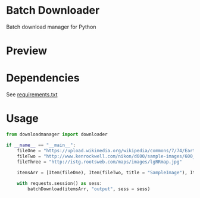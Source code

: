# Batch Downloader
Batch download manager for Python

# Preview

# Dependencies
See [requirements.txt](https://github.com/crowjdh/downloadmanager/blob/master/requirements.txt)

# Usage
```Python
from downloadmanager import downloader

if __name__ == "__main__":
	fileOne = "https://upload.wikimedia.org/wikipedia/commons/7/74/Earth_poster_large.jpg"
	fileTwo = "http://www.kenrockwell.com/nikon/d600/sample-images/600_0985.JPG"
	fileThree = "http://istg.rootsweb.com/maps/images/lgRRmap.jpg"
  
	itemsArr = [Item(fileOne), Item(fileTwo, title = "SampleImage"), Item(fileThree)]

	with requests.session() as sess:
		batchDownload(itemsArr, "output", sess = sess)
```
